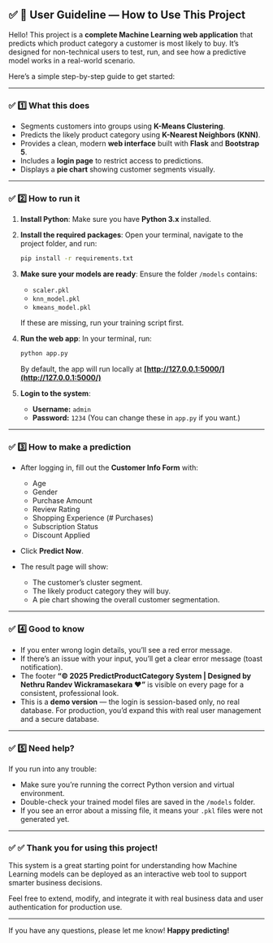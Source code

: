 ## ✅ 📄 **User Guideline — How to Use This Project**

Hello!
This project is a **complete Machine Learning web application** that predicts which product category a customer is most likely to buy. It’s designed for non-technical users to test, run, and see how a predictive model works in a real-world scenario.

Here’s a simple step-by-step guide to get started:

---

### ✅ 1️⃣ What this does

* Segments customers into groups using **K-Means Clustering**.
* Predicts the likely product category using **K-Nearest Neighbors (KNN)**.
* Provides a clean, modern **web interface** built with **Flask** and **Bootstrap 5**.
* Includes a **login page** to restrict access to predictions.
* Displays a **pie chart** showing customer segments visually.

---

### ✅ 2️⃣ How to run it

1. **Install Python**: Make sure you have **Python 3.x** installed.

2. **Install the required packages**:
   Open your terminal, navigate to the project folder, and run:

   ```bash
   pip install -r requirements.txt
   ```

3. **Make sure your models are ready**:
   Ensure the folder `/models` contains:

   * `scaler.pkl`
   * `knn_model.pkl`
   * `kmeans_model.pkl`

   If these are missing, run your training script first.

4. **Run the web app**:
   In your terminal, run:

   ```bash
   python app.py
   ```

   By default, the app will run locally at **[http://127.0.0.1:5000/](http://127.0.0.1:5000/)**

5. **Login to the system**:

   * **Username:** `admin`
   * **Password:** `1234`
     (You can change these in `app.py` if you want.)

---

### ✅ 3️⃣ How to make a prediction

* After logging in, fill out the **Customer Info Form** with:

  * Age
  * Gender
  * Purchase Amount
  * Review Rating
  * Shopping Experience (# Purchases)
  * Subscription Status
  * Discount Applied

* Click **Predict Now**.

* The result page will show:

  * The customer’s cluster segment.
  * The likely product category they will buy.
  * A pie chart showing the overall customer segmentation.

---

### ✅ 4️⃣ Good to know

* If you enter wrong login details, you’ll see a red error message.
* If there’s an issue with your input, you’ll get a clear error message (toast notification).
* The footer **“© 2025 PredictProductCategory System | Designed by Nethru Randev Wickramasekara ❤️”** is visible on every page for a consistent, professional look.
* This is a **demo version** — the login is session-based only, no real database.
  For production, you’d expand this with real user management and a secure database.

---

### ✅ 5️⃣ Need help?

If you run into any trouble:

* Make sure you’re running the correct Python version and virtual environment.
* Double-check your trained model files are saved in the `/models` folder.
* If you see an error about a missing file, it means your `.pkl` files were not generated yet.

---

### ✅ ✅ Thank you for using this project!

This system is a great starting point for understanding how Machine Learning models can be deployed as an interactive web tool to support smarter business decisions.

Feel free to extend, modify, and integrate it with real business data and user authentication for production use.

---

If you have any questions, please let me know!
**Happy predicting!**

